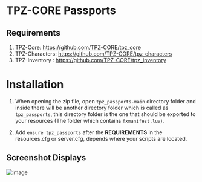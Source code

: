 # TPZ-CORE Passports

## Requirements

1. TPZ-Core: https://github.com/TPZ-CORE/tpz_core
2. TPZ-Characters: https://github.com/TPZ-CORE/tpz_characters
3. TPZ-Inventory : https://github.com/TPZ-CORE/tpz_inventory
   
# Installation

1. When opening the zip file, open `tpz_passports-main` directory folder and inside there will be another directory folder which is called as `tpz_passports`, this directory folder is the one that should be exported to your resources (The folder which contains `fxmanifest.lua`).

2. Add `ensure tpz_passports` after the **REQUIREMENTS** in the resources.cfg or server.cfg, depends where your scripts are located.

## Screenshot Displays

![image](https://github.com/user-attachments/assets/4990710c-2cbe-4023-bb94-a90498a2ce04)
